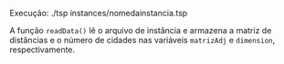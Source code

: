 Execução: ./tsp instances/nomedainstancia.tsp

A função `readData()` lê o arquivo de instância e armazena a matriz de distâncias e o número de cidades nas variáveis `matrizAdj` e `dimension`, respectivamente.
